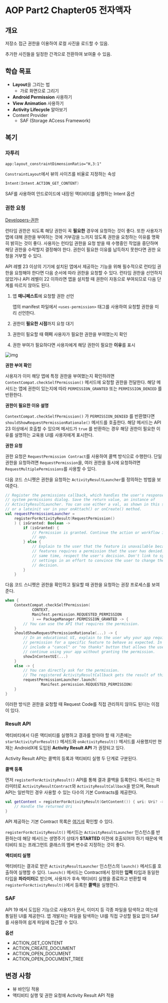 # AOP Part2 Chapter05 전자액자

## 개요

저장소 접근 권한을 이용하여 로컬 사진을 로드할 수 있음.

추가한 사진들을 일정한 간격으로 전환하여 보여줄 수 있음.

## 학습 목표

- **Layout**을 그리는 법
  - 가로 화면으로 그리기
- **Android Permission** 사용하기
- **View Animation** 사용하기
- **Activity Lifecycle** 알아보기
- Content Provider
  - SAF (Storage ACcess Framework)

## 복기

### 자투리

```xml
app:layout_constraintDimensionRatio="H,3:1"
```

`ConstraintLayout`에서 뷰의 사이즈를 비율로 지정하는 속성

```kotlin
Intent(Intent.ACTION_GET_CONTENT)
```

SAF를 사용하여 안드로이드에 내장된 액티비티를 실행하는 Intent 옵션

### 권한 요청

[Developers-권한](https://developer.android.com/guide/topics/permissions/overview)

런타임 권한은 되도록 해당 권한이 꼭 **필요한** 경우에 요청하는 것이 좋다. 또한 사용자가 앱에 대해 권한을 부여하는 것에 거부감을 느끼지 않도록 권한을 요청하는 이유를 명확히 밝히는 것이 좋다. 사용자는 런타임 권한을 요청 받을 때 수행중인 작업을 중단하며 해당 권한을 수락할지 결정해야 한다. 권한이 필요한 이유를 납득하지 못한다면 권한 요청을 거부할 수 있다.

API 레벨 23 이상의 기기에 설치된 앱에서 제공하는 기능을 위해 필수적으로 런타임 권한을 요청해야 한다면 다음 순서에 따라 권한을 요청할 수 있다. 런타임 권한을 선언하지 않았거나 API 레벨이 22 이하라면 앱을 설치할 때 권한이 자동으로 부여되므로 다음 단계를 따르지 않아도 된다.

1. 앱 **매니페스트**에 요청할 권한 선언

   앱의 manifest 파일에서 `<uses-permission>` 태그를 사용하여 요청할 권한을 미리 선언한다.

2. 권한이 **필요한 시점**까지 요청 대기

3. 권한이 필요할 때 **이미** 사용자가 필요한 권한을 부여했는지 확인

4. 권한 부여가 필요하다면 사용자에게 해당 권한이 필요한 **이유**를 표시

![img](https://developer.android.com/images/training/permissions/workflow-runtime.svg)

**권한 부여 확인**

사용자가 이미 해당 앱에 특정 권한을 부여했는지 확인하려면 `ContextCompat.checkSelfPermission()` 메서드에 요청할 권한을 전달한다. 해당 메서드는 앱에 권한이 있는지에 따라 `PERMISSION_GRANTED` 또는 `PERMISSION_DENIED` 를 반환한다.

**권한이 필요한 이유 설명**

`ContextCompat.checkSelfPermission()` 가 `PERMISSION_DENIED` 를 반환했다면 `shouldShowRequestPermissionRationale()` 메서드를 호출한다. 해당 메서드는 API 23 이상에서 호출할 수 있으며 메서드가 `true` 를 반환하는 경우 해당 권한이 필요한 이유를 설명하는 교육용 UI를 사용자에게 표시한다.

**권한 요청**

권한 요청은 `RequestPermission Contract`를 사용하여 콜백 방식으로 수행한다. 단일 권한을 요청하려면 `RequestPermission`을, 여러 권한을 동시에 요청하려면 `RequestMultiplePermissions`를 사용할 수 있다.

다음 코드 스니펫은 권한을 요청하는 `ActivityResultLauncher`를 정의하는 방법을 보여준다.

```kotlin
// Register the permissions callback, which handles the user's response to the
// system permissions dialog. Save the return value, an instance of
// ActivityResultLauncher. You can use either a val, as shown in this snippet,
// or a lateinit var in your onAttach() or onCreate() method.
val requestPermissionLauncher =
    registerForActivityResult(RequestPermission()
    ) { isGranted: Boolean ->
        if (isGranted) {
            // Permission is granted. Continue the action or workflow in your
            // app.
        } else {
            // Explain to the user that the feature is unavailable because the
            // features requires a permission that the user has denied. At the
            // same time, respect the user's decision. Don't link to system
            // settings in an effort to convince the user to change their
            // decision.
        }
    }
```

다음 코드 스니펫은 권한을 확인하고 필요할 때 권한을 요청하는 권장 프로세스를 보여준다.

```kotlin
when {
    ContextCompat.checkSelfPermission(
            CONTEXT,
            Manifest.permission.REQUESTED_PERMISSION
            ) == PackageManager.PERMISSION_GRANTED -> {
        // You can use the API that requires the permission.
    }
    shouldShowRequestPermissionRationale(...) -> {
        // In an educational UI, explain to the user why your app requires this
        // permission for a specific feature to behave as expected. In this UI,
        // include a "cancel" or "no thanks" button that allows the user to
        // continue using your app without granting the permission.
        showInContextUI(...)
    }
    else -> {
        // You can directly ask for the permission.
        // The registered ActivityResultCallback gets the result of this request.
        requestPermissionLauncher.launch(
                Manifest.permission.REQUESTED_PERMISSION)
    }
}
```

이러한 방식은 권한을 요청할 때 Request Code를 직접 관리하지 않아도 된다는 이점이 있다.

### Result API

액티비티에서 다른 액티비티를 실행하고 결과를 받아야 할 때 기존에는 `startActivityForResult()` 메서드와 `onActivityResult()` 메서드를 사용했지만 현재는 AndroidX에 도입된 **Activity Result API** 가 권장되고 있다.

Activity Result API는 콜백의 등록과 액티비티 실행 두 단계로 구분된다.

**콜백 등록**

먼저 `registerForActivityResult()` API를 통해 결과 콜백을 등록한다. 메서드는 파라미터로 `ActivityResultContract`와 `ActivityResultCallback`을 받으며, Result API는 일반적인 경우 사용할 수 있는 다수의 기본 Contracts를 제공한다.

```kotlin
val getContent = registerForActivityResult(GetContent()) { uri: Uri? ->
    // Handle the returned Uri
}
```

API 제공하는 기본 Contract 목록은 [여기서](https://developer.android.com/reference/androidx/activity/result/contract/ActivityResultContracts) 확인할 수 있다.

`registerForActivityResult()` 메서드는 `ActivityResultLauncher` 인스턴스를 반환하는데 해당 메서드는 생명주기 상태가 **STARTED** 이전에 호출되어야 하기 때문에 액티비티 또는 프래그먼트 클래스의 멤버 변수로 지정하는 것이 좋다.

**액티비티 실행**

액티비티는 결과로 받은 `ActivityResultLauncher` 인스턴스의 `launch()` 메서드를 호출하여 실행할 수 있다. `launch()` 메서드는 Contract에서 정의한 **입력** 타입과 동일한 타입을 **파라미터**로 받으며, 사용자가 후속 액티비티 실행을 종료하고 반환할 때 `registerForActivityResult()`에서 등록한 **콜백**을 실행한다.

### SAF

API 19 에서 도입된 기능으로 사용자가 문서, 이미지 등 각종 파일을 탐색하고 여는데 통일된 UI를 제공한다. 앱 개발자는 파일을 탐색하는 UI를 직접 구성할 필요 없이 SAF를 사용하여 쉽게 파일에 접근할 수 있다.

**옵션**

- ACTION_GET_CONTENT
- ACTION_CREATE_DOCUMENT
- ACTION_OPEN_DOCUMENT
- ACTION_OPEN_DOCUMENT_TREE

## 변경 사항

- 뷰 바인딩 적용
- 액티비티 실행 및 권한 요청에 Activity Result API 적용
